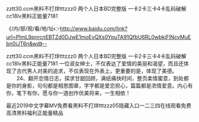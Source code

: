 zztt30.ccm黑料不打烊tttzzz0
两个人日本BD完整版
一卡2卡三卡4卡乱码破解
cc18lv黑料正能量7181


《/内/部/观/看/地/址👉http://www.baidu.com/link?url=PImL9pnrcnEBTZd0DJwE1moEyQXs0YpuTA91QfbU6RL0wbkiFlNcvMuEbn0iJT6n&wd》--

zztt30.ccm黑料不打烊tttzzz0
两个人日本BD完整版
一卡2卡三卡4卡乱码破解
cc18lv黑料正能量7181
一位淑女绅士，不仅表达了爱情的美丽和渴望，而且还体现了古代男人对美的追求，不仅表现在外表上，更重要的是，体现了美德。
　　24、翻开恋情日志，探求甘甜回顾，满纸痛快时间，整页柔情蜜意，到处都是你的身影，句句都是相思图章，字字都是爱恋担心，篇篇都是浓情爱意。内心有你，笔下有你，愿与你一道创作优美将来，一生相依！





最近2019中文字幕MV免费看黑料不打烊tttzzz05隐藏入口一二三四在线观看免费高清黑料福利正能量精品
